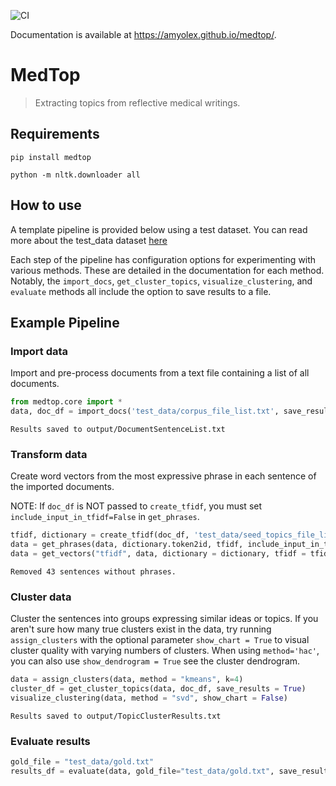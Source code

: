 ![CI](https://github.com/AmyOlex/medtop/workflows/CI/badge.svg) 

Documentation is available at https://amyolex.github.io/medtop/.

# MedTop
> Extracting topics from reflective medical writings.


## Requirements
`pip install medtop`

`python -m nltk.downloader all`

## How to use

A template pipeline is provided below using a test dataset. You can read more about the test_data dataset [here](https://github.com/cctrbic/medtop/blob/master/test_data/README.md)

Each step of the pipeline has configuration options for experimenting with various methods. These are detailed in the documentation for each method. Notably, the `import_docs`, `get_cluster_topics`, `visualize_clustering`, and `evaluate` methods all include the option to save results to a file.

## Example Pipeline
### Import data
Import and pre-process documents from a text file containing a list of all documents.

```python
from medtop.core import *
data, doc_df = import_docs('test_data/corpus_file_list.txt', save_results = True)
```

    Results saved to output/DocumentSentenceList.txt
    

### Transform data
Create word vectors from the most expressive phrase in each sentence of the imported documents.

NOTE: If `doc_df` is NOT passed to `create_tfidf`, you must set `include_input_in_tfidf=False` in `get_phrases`.

```python
tfidf, dictionary = create_tfidf(doc_df, 'test_data/seed_topics_file_list.txt')
data = get_phrases(data, dictionary.token2id, tfidf, include_input_in_tfidf = True)
data = get_vectors("tfidf", data, dictionary = dictionary, tfidf = tfidf)
```

    Removed 43 sentences without phrases.
    

### Cluster data
Cluster the sentences into groups expressing similar ideas or topics. If you aren't sure how many true clusters exist in the data, try running `assign_clusters` with the optional parameter `show_chart = True` to visual cluster quality with varying numbers of clusters. When using `method='hac'`, you can also use `show_dendrogram = True` see the cluster dendrogram.

```python
data = assign_clusters(data, method = "kmeans", k=4)
cluster_df = get_cluster_topics(data, doc_df, save_results = True)
visualize_clustering(data, method = "svd", show_chart = False)
```

    Results saved to output/TopicClusterResults.txt
    

### Evaluate results

```python
gold_file = "test_data/gold.txt"
results_df = evaluate(data, gold_file="test_data/gold.txt", save_results = False)
```
